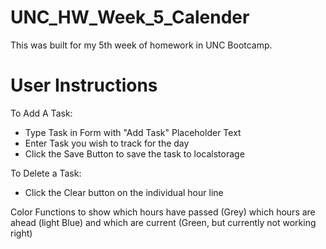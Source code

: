 # UNC_HW_Week_5_Calender

This was built for my 5th week of homework in UNC Bootcamp.

# User Instructions

To Add A Task:
- Type Task in Form with "Add Task" Placeholder Text
- Enter Task you wish to track for the day
- Click the Save Button to save the task to localstorage

To Delete a Task:
- Click the Clear button on the individual hour line

Color Functions to show which hours have passed (Grey) which hours are ahead (light Blue) and which are current (Green, but currently not working right)